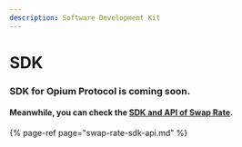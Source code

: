 ```yaml
---
description: Software Development Kit
---
```


# SDK

### SDK for Opium Protocol is coming soon. 

#### Meanwhile, you can check the [SDK and API of Swap Rate](https://medium.com/opium-network/swap-rate-sdk-api-are-available-now-c4e3169b733). 

{% page-ref page="swap-rate-sdk-api.md" %}



